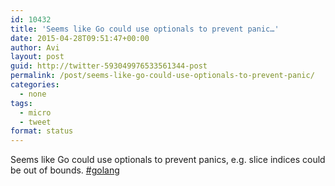 ```yaml
---
id: 10432
title: 'Seems like Go could use optionals to prevent panic…'
date: 2015-04-28T09:51:47+00:00
author: Avi
layout: post
guid: http://twitter-593049976533561344-post
permalink: /post/seems-like-go-could-use-optionals-to-prevent-panic/
categories:
  - none
tags:
  - micro
  - tweet
format: status
---
```

Seems like Go could use optionals to prevent panics, e.g. slice indices could be out of bounds. [#golang](http://twitter.com/search?q=%23golang)